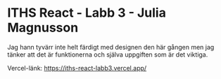 # ITHS React - Labb 3 - Julia Magnusson

Jag hann tyvärr inte helt färdigt med designen den här gången men jag tänker att det är funktionerna och själva uppgiften som är det viktiga.

Vercel-länk: https://iths-react-labb3.vercel.app/
